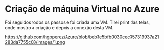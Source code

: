 # Criação de máquina Virtual no Azure

Foi seguidos todos os passos e foi criada uma VM. Tirei print das telas, onde mostro a criação e depois a conexão desta VM.

https://github.com/hgpperez/Azure/blob/beb3e5bfb0030cec357319937a21283da7755c08/images/1.png

